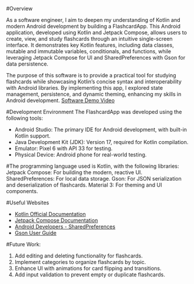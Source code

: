 #Overview

As a software engineer, I aim to deepen my understanding of Kotlin and modern Android development 
by building a FlashcardApp. This Android application, developed using Kotlin and Jetpack Compose, 
allows users to create, view, and study flashcards through an intuitive single-screen interface. 
It demonstrates key Kotlin features, including data classes, mutable and immutable variables, 
conditionals, and functions, while leveraging Jetpack Compose for UI and SharedPreferences with 
Gson for data persistence.

The purpose of this software is to provide a practical tool for studying flashcards while 
showcasing Kotlin’s concise syntax and interoperability with Android libraries. 
By implementing this app, I explored state management, persistence, and dynamic theming, 
enhancing my skills in Android development.
[Software Demo Video](https://youtu.be/I42JRrf8K1Q)

#Development Environment
The FlashcardApp was developed using the following tools:
- Android Studio: The primary IDE for Android development, with built-in Kotlin support.
- Java Development Kit (JDK): Version 17, required for Kotlin compilation.
- Emulator: Pixel 6 with API 33 for testing.
- Physical Device: Android phone for real-world testing.

#The programming language used is Kotlin, with the following libraries:
Jetpack Compose: For building the modern, reactive UI.
SharedPreferences: For local data storage.
Gson: For JSON serialization and deserialization of flashcards.
Material 3: For theming and UI components.

#Useful Websites
- [Kotlin Official Documentation](https://kotlinlang.org/docs/home.html)
- [Jetpack Compose Documentation](https://developer.android.com/jetpack/compose/documentation)
- [Android Developers - SharedPreferences](https://developer.android.com/reference/android/content/SharedPreferences)
- [Gson User Guide](https://github.com/google/gson/blob/master/UserGuide.md)

#Future Work:
1.  Add editing and deleting functionality for flashcards.
2.  Implement categories to organize flashcards by topic.
3.  Enhance UI with animations for card flipping and transitions.
4.  Add input validation to prevent empty or duplicate flashcards.